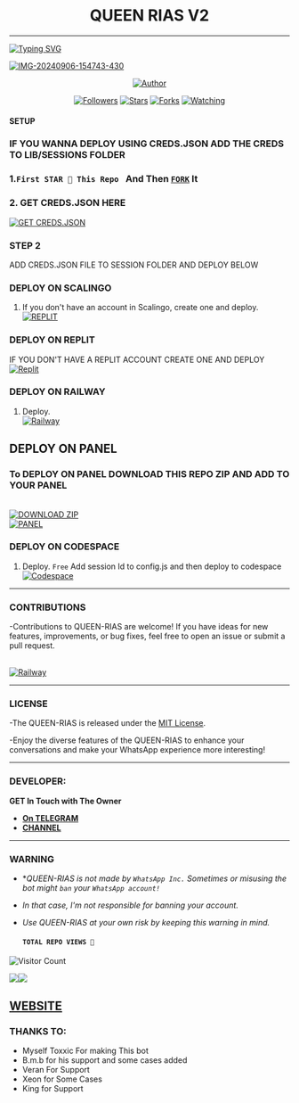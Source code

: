 <h1 align="center"> QUEEN RIAS V2</h1>
<p align="center">  
  
***
  
<a href="https://git.io/typing-svg"><img src="https://readme-typing-svg.demolab.com?font=Black+Ops+One&size=50&pause=1000&color=1BAFBAFF&center=true&width=910&height=100&lines=THANKS FOR CHOOSING ;QUEEN+RIAS;MULTI+DEVICE+WHATSAPP+BOT;CREATED+BY+TOXXIC+BOY;RELEASED+12.09.24" alt="Typing SVG" /></a>
  </p>
    <a href="https://ibb.co/MsM8G1b"><img src="https://i.ibb.co/bPzH2vx/IMG-20240906-154743-430.jpg" alt="IMG-20240906-154743-430" border="0"></a>
<p align="center">
<pQUEEN-RIAS align="center">
<a href="https://github.com/Toxic1239/Queen-RiasV2"><img title="Author" src="https://img.shields.io/badge/Rias Gremory-black?style=for-the-badge&logo=github"></a>
<p align="center">
<a href="https://github.com/Toxic1239/followers"><img title="Followers" src="https://img.shields.io/github/followers/Toxic1239?color=blue&style=flat-square"></a>
<a href="https://github.com/Toxic1239/Queen-RiasV2/stargazers/"><img title="Stars" src="https://img.shields.io/github/stars/Toxic1239/Queen-RiasV2?color=red&style=flat-square"></a>
<a href="https://github.com/Toxic1239/Queen-RiasV2/network/members"><img title="Forks" src="https://img.shields.io/github/forks/Toxic1239/Queen-RiasV2?color=green&style=flat-square"></a>
<a href="https://github.com/Toxic1239/Queen-RiasV2/watchers"><img title="Watching" src="https://img.shields.io/github/watchers/Toxic1239/Queen-RiasV2?label=Watchers&color=yellow&style=flat-square"></a>

#### SETUP 
### IF YOU WANNA DEPLOY USING CREDS.JSON ADD THE CREDS TO LIB/SESSIONS FOLDER 

### 1.`First STAR 🌟 This Repo ` And Then [`FORK`](https://github.com/Toxic1239/Queen-RiasV2/fork) It

### 2. GET CREDS.JSON HERE 

<a href='https://toxxic-site.vercel.app/' target="_blank"><img alt='GET CREDS.JSON' src='https://img.shields.io/badge/Click here to get your Creds file-blue?style=for-the-badge&logo=opencv&logoColor=white'/></a> 

### STEP 2
ADD CREDS.JSON FILE TO SESSION FOLDER AND DEPLOY BELOW

### DEPLOY ON SCALINGO

1. If you don't have an account in Scalingo, create one and deploy.
    <br>
    <a href='https://auth.scalingo.com/users/sign_in' target="_blank"><img alt='REPLIT' src='https://img.shields.io/badge/-DEPLOY-orange?style=for-the-badge&logo=scalingo&logoColor=white'/></a>


### DEPLOY ON REPLIT
IF YOU DON'T HAVE A REPLIT ACCOUNT CREATE ONE AND DEPLOY 
    <br>
    <a href='https://replit.com/github/Toxic1239/Queen-RiasV2' target="_blank"><img alt='Replit' src='https://img.shields.io/badge/-Deploy-red?style=for-the-badge&logo=replit&logoColor=white'/></a>
    
 ### DEPLOY ON RAILWAY 
1. Deploy.
    <br>
    <a href='https://railway.com/github/Toxic1239/Queen-RiasV2' target="_blank"><img alt='Railway' src='https://img.shields.io/badge/-Deploy-green?style=for-the-badge&logo=render&logoColor=white'/></a>

 ## DEPLOY ON PANEL
 ### To DEPLOY ON PANEL DOWNLOAD THIS REPO ZIP AND ADD TO YOUR PANEL
 <br>
    <a href='https://sub2unlock.com/35K5j' target="_blank"><img alt='DOWNLOAD ZIP' src='https://img.shields.io/badge/-Download-red?style=for-the-badge&logo=mediafire&logoColor=white'/></a>
 <br>
    <a href='https://bot-hosting.net/?aff=1249249036259823733' target="_blank"><img alt='PANEL' src='https://img.shields.io/badge/-Deploy-green?style=for-the-badge&logo=WhatsApp&logoColor=white'/></a>
    
### DEPLOY ON CODESPACE 
1. Deploy. `Free`
Add session Id to config.js and then deploy to codespace
    <br>
    <a href='https://github.com/codespaces' target="_blank"><img alt='Codespace' src='https://img.shields.io/badge/-Deploy-green?style=for-the-badge&logo=codespace&logoColor=white'/></a>

***


### CONTRIBUTIONS 
-Contributions to QUEEN-RIAS are welcome! If you have ideas for new features, improvements, or bug fixes, feel free to open an issue or submit a pull request.

<br>
    <a href='https://github.com/Toxic1239/Queen-RiasV2/issues/new/choose' target="_blank"><img alt='Railway' src='https://img.shields.io/badge/-REPORT ISSUE-red?style=for-the-badge&logo=railway&logoColor=white'/></a>


***

### LICENSE 
-The QUEEN-RIAS is released under the [MIT License](https://opensource.org/licenses/MIT).

-Enjoy the diverse features of the QUEEN-RIAS  to enhance your conversations and make your WhatsApp experience more interesting!

***
### DEVELOPER:
**GET In Touch with The Owner**
- [**On TELEGRAM**](https://t.me/Toxxicn_bot)
- [**CHANNEL**](https://whatsapp.com/channel/0029Vao1R2n9sBIC9sPhvI1P) 
***
### WARNING

- **QUEEN-RIAS is not made by `WhatsApp Inc.` Sometimes or misusing the bot might `ban` your `WhatsApp account!`*
- *In that case, I'm not responsible for banning your account.*
- *Use QUEEN-RIAS at your own risk by keeping this warning in mind.*
  
  #### ```TOTAL REPO VIEWS 🧚```
![Visitor Count](https://profile-counter.glitch.me/Riasgv2/count.svg)

<a><img src='https://i.imgur.com/LyHic3i.gif'/></a><a><img src='https://i.imgur.com/LyHic3i.gif'/></a>

 ## [WEBSITE](https://toxxic-site.vercel.app/) 
### THANKS TO:

- Myself Toxxic For making This bot
- B.m.b for his support and some cases added 
- Veran For Support
- Xeon for Some Cases
- King for Support

